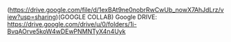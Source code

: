 (https://drive.google.com/file/d/1exBAt9ne0nobrRwCwUb_nowX7AhJdLrz/view?usp=sharing)(GOOGLE COLLAB)
Google DRIVE:
https://drive.google.com/drive/u/0/folders/1i-BvqAOrve5koW4wDEwPNMNTyX4n4Uyk

